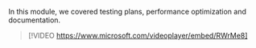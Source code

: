 In this module, we covered testing plans, performance optimization and documentation. 

> [!VIDEO https://www.microsoft.com/videoplayer/embed/RWrMe8]

